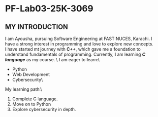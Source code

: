 # PF-Lab03-25K-3069
## MY INTRODUCTION
I am Ayousha, pursuing Software Engineering at FAST NUCES, Karachi.
I have a strong interest in programming and love to explore new concepts.\
I have started mt journey with **C++**, which gave me a foundation to understand fundamentals of programming.
Currently, I am learning ***C language*** as my course. \ 
I am eager to learn:\
+ Python
+ Web Development
+ Cybersecurity\
  
My learning path:\
1. Complete C language.
2. Move on to Python
3. Explore cybersecurity in depth.
  
